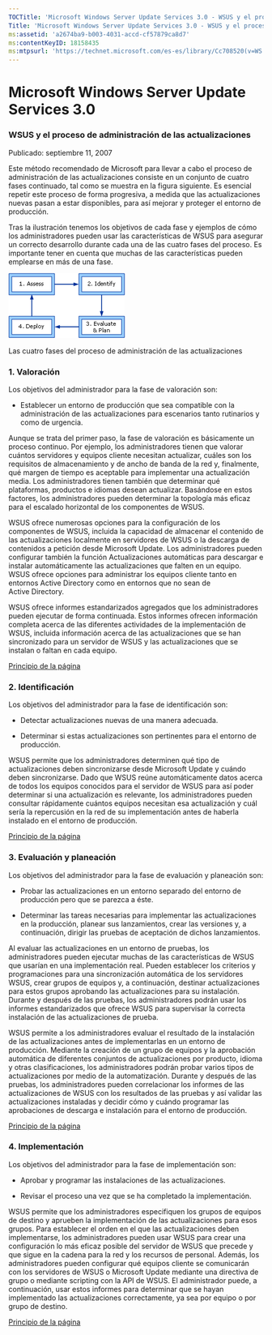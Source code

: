 ```yaml
---
TOCTitle: 'Microsoft Windows Server Update Services 3.0 - WSUS y el proceso de administración de las actualizaciones'
Title: 'Microsoft Windows Server Update Services 3.0 - WSUS y el proceso de administración de las actualizaciones'
ms:assetid: 'a2674ba9-b003-4031-accd-cf57879ca8d7'
ms:contentKeyID: 18158435
ms:mtpsurl: 'https://technet.microsoft.com/es-es/library/Cc708520(v=WS.10)'
---
```


Microsoft Windows Server Update Services 3.0
============================================

### WSUS y el proceso de administración de las actualizaciones

Publicado: septiembre 11, 2007

Este método recomendado de Microsoft para llevar a cabo el proceso de administración de las actualizaciones consiste en un conjunto de cuatro fases continuado, tal como se muestra en la figura siguiente. Es esencial repetir este proceso de forma progresiva, a medida que las actualizaciones nuevas pasan a estar disponibles, para así mejorar y proteger el entorno de producción.

Tras la ilustración tenemos los objetivos de cada fase y ejemplos de cómo los administradores pueden usar las características de WSUS para asegurar un correcto desarrollo durante cada una de las cuatro fases del proceso. Es importante tener en cuenta que muchas de las características pueden emplearse en más de una fase.

![](images/Cc708520.wsus_um_process_01(es-es,WS.10).gif)

Las cuatro fases del proceso de administración de las actualizaciones

### 1. Valoración

Los objetivos del administrador para la fase de valoración son:

-   Establecer un entorno de producción que sea compatible con la administración de las actualizaciones para escenarios tanto rutinarios y como de urgencia.

Aunque se trata del primer paso, la fase de valoración es básicamente un proceso continuo. Por ejemplo, los administradores tienen que valorar cuántos servidores y equipos cliente necesitan actualizar, cuáles son los requisitos de almacenamiento y de ancho de banda de la red y, finalmente, qué margen de tiempo es aceptable para implementar una actualización media. Los administradores tienen también que determinar qué plataformas, productos e idiomas desean actualizar. Basándose en estos factores, los administradores pueden determinar la topología más eficaz para el escalado horizontal de los componentes de WSUS.

WSUS ofrece numerosas opciones para la configuración de los componentes de WSUS, incluida la capacidad de almacenar el contenido de las actualizaciones localmente en servidores de WSUS o la descarga de contenidos a petición desde Microsoft Update. Los administradores pueden configurar también la función Actualizaciones automáticas para descargar e instalar automáticamente las actualizaciones que falten en un equipo. WSUS ofrece opciones para administrar los equipos cliente tanto en entornos Active Directory como en entornos que no sean de Active Directory.

WSUS ofrece informes estandarizados agregados que los administradores pueden ejecutar de forma continuada. Estos informes ofrecen información completa acerca de las diferentes actividades de la implementación de WSUS, incluida información acerca de las actualizaciones que se han sincronizado para un servidor de WSUS y las actualizaciones que se instalan o faltan en cada equipo.

[](#mainsection)[Principio de la página](#mainsection)

### 2. Identificación

Los objetivos del administrador para la fase de identificación son:

-   Detectar actualizaciones nuevas de una manera adecuada.

-   Determinar si estas actualizaciones son pertinentes para el entorno de producción.

WSUS permite que los administradores determinen qué tipo de actualizaciones deben sincronizarse desde Microsoft Update y cuándo deben sincronizarse. Dado que WSUS reúne automáticamente datos acerca de todos los equipos conocidos para el servidor de WSUS para así poder determinar si una actualización es relevante, los administradores pueden consultar rápidamente cuántos equipos necesitan esa actualización y cuál sería la repercusión en la red de su implementación antes de haberla instalado en el entorno de producción.

[](#mainsection)[Principio de la página](#mainsection)

### 3. Evaluación y planeación

Los objetivos del administrador para la fase de evaluación y planeación son:

-   Probar las actualizaciones en un entorno separado del entorno de producción pero que se parezca a éste.

-   Determinar las tareas necesarias para implementar las actualizaciones en la producción, planear sus lanzamientos, crear las versiones y, a continuación, dirigir las pruebas de aceptación de dichos lanzamientos.

Al evaluar las actualizaciones en un entorno de pruebas, los administradores pueden ejecutar muchas de las características de WSUS que usarían en una implementación real. Pueden establecer los criterios y programaciones para una sincronización automática de los servidores WSUS, crear grupos de equipos y, a continuación, destinar actualizaciones para estos grupos aprobando las actualizaciones para su instalación. Durante y después de las pruebas, los administradores podrán usar los informes estandarizados que ofrece WSUS para supervisar la correcta instalación de las actualizaciones de prueba.

WSUS permite a los administradores evaluar el resultado de la instalación de las actualizaciones antes de implementarlas en un entorno de producción. Mediante la creación de un grupo de equipos y la aprobación automática de diferentes conjuntos de actualizaciones por producto, idioma y otras clasificaciones, los administradores podrán probar varios tipos de actualizaciones por medio de la automatización. Durante y después de las pruebas, los administradores pueden correlacionar los informes de las actualizaciones de WSUS con los resultados de las pruebas y así validar las actualizaciones instaladas y decidir cómo y cuándo programar las aprobaciones de descarga e instalación para el entorno de producción.

[](#mainsection)[Principio de la página](#mainsection)

### 4. Implementación

Los objetivos del administrador para la fase de implementación son:

-   Aprobar y programar las instalaciones de las actualizaciones.

-   Revisar el proceso una vez que se ha completado la implementación.

WSUS permite que los administradores especifiquen los grupos de equipos de destino y aprueben la implementación de las actualizaciones para esos grupos. Para establecer el orden en el que las actualizaciones deben implementarse, los administradores pueden usar WSUS para crear una configuración lo más eficaz posible del servidor de WSUS que precede y que sigue en la cadena para la red y los recursos de personal. Además, los administradores pueden configurar qué equipos cliente se comunicarán con los servidores de WSUS o Microsoft Update mediante una directiva de grupo o mediante scripting con la API de WSUS. El administrador puede, a continuación, usar estos informes para determinar que se hayan implementado las actualizaciones correctamente, ya sea por equipo o por grupo de destino.

[](#mainsection)[Principio de la página](#mainsection)
